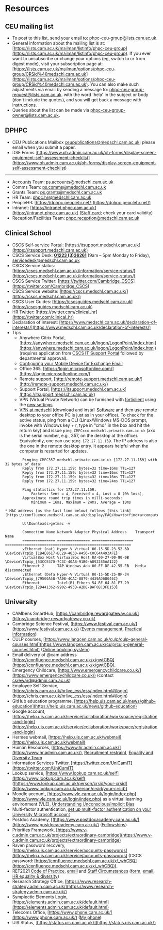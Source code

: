 # Resources

## CEU mailing list

* To post to this list, send your email to: <a href="mailto:phpc-ceu-group@lists.cam.ac.uk">phpc-ceu-group@lists.cam.ac.uk</a>.
* General information about the mailing list is at: [https://lists.cam.ac.uk/mailman/listinfo/phpc-ceu-group](https://lists.cam.ac.uk/mailman/listinfo/phpc-ceu-group). If you ever want to unsubscribe or change your options (eg, switch to or from digest mode), visit your subscription page at: [https://lists.cam.ac.uk/mailman/options/phpc-ceu-group/CRSid%40medschl.cam.ac.uk](https://lists.cam.ac.uk/mailman/options/phpc-ceu-group/CRSid%40medschl.cam.ac.uk). You can also make such adjustments via email by sending a message to: <a href="mailto:phpc-ceu-group-request@lists.cam.ac.uk">phpc-ceu-group-request@lists.cam.ac.uk</a>. with the word `help' in the subject or body (don't include the quotes), and you will get back a message with instructions.
* Queries about the list can be made via <a href="mailto:phpc-ceu-group-owner@lists.cam.ac.uk">phpc-ceu-group-owner@lists.cam.ac.uk</a>.

## DPHPC
  * CEU Publications Mailbox [ceupublications@medschl.cam.ac.uk](mailto:ceupublications@medschl.cam.ac.uk); please email when you submit a paper. 
  * DSE Forms [https://www.oh.admin.cam.ac.uk/oh-forms/display-screen-equipment-self-assessment-checklist](https://www.oh.admin.cam.ac.uk/oh-forms/display-screen-equipment-self-assessment-checklist)
  * * * *
  * Accounts Team:  <a href="mailto:ps.accounts@medschl.cam.ac.uk">ps.accounts@medschl.cam.ac.uk</a>
  * Comms Team:  <a href="mailto:ps.comms@medschl.cam.ac.uk">ps.comms@medschl.cam.ac.uk</a>
  * Grants Team:  <a href="mailto:ps.grants@medschl.cam.ac.uk">ps.grants@medschl.cam.ac.uk</a>
  * HR Team:  <a href="mailto:phpc.hr@medschl.cam.ac.uk">phpc.hr@medschl.cam.ac.uk</a>
  * PeopleHR: [https://dphpc.peoplehr.net/](https://dphpc.peoplehr.net/)
  * Intranet: [https://intranet.phpc.cam.ac.uk](https://intranet.phpc.cam.ac.uk) ([Staff card](https://intranet.phpc.cam.ac.uk/facilities-and-comms/accountservices/); check your card validity)
  * Reception/Facilities Team: <a href="mailto:phpc.reception@medschl.cam.ac.uk">phpc.reception@medschl.cam.ac.uk</a>

## Clinical School
  * CSCS Self-service Portal: [https://itsupport.medschl.cam.ac.uk](https://itsupport.medschl.cam.ac.uk)
  * CSCS Service Desk: <a href="tel:+4401223336261">**01223 (3)36261**</a> (9am – 5pm Monday to Friday), <a href="mailto:servicedesk@medschl.cam.ac.uk"> servicedesk@medschl.cam.ac.uk</a>
  * CSCS Service status: [https://cscs.medschl.cam.ac.uk/information/service-status/](https://cscs.medschl.cam.ac.uk/information/service-status/)
  * CSCS Service Twitter: [https://twitter.com/Cambridge_CSCS](https://twitter.com/Cambridge_CSCS)
  * CSCS Service website: [https://cscs.medschl.cam.ac.uk/](https://cscs.medschl.cam.ac.uk/)
  * CSCS User Guides: [https://cscsguides.medschl.cam.ac.uk](https://cscsguides.medschl.cam.ac.uk)
  * HR Twitter: [https://twitter.com/clinical_hr](https://twitter.com/clinical_hr)
  * Declaration of interest: [https://www.medschl.cam.ac.uk/declaration-of-interests/](https://www.medschl.cam.ac.uk/declaration-of-interests/)
  * Tips
    * Anywhere Citrix Portal, [https://anywhere.medschl.cam.ac.uk/logon/LogonPoint/index.html](https://anywhere.medschl.cam.ac.uk/logon/LogonPoint/index.html) (requires application from [CSCS IT Support Portal](https://tinyurl.com/vz9huc9) followed by departmental approval).
    * [Configuring your Mobile Device for Exchange Email](https://confluence.medschl.cam.ac.uk/display/FAQ/Configuring+your+Mobile+Device+for+Exchange+Email)
    * Office 365, [https://login.microsoftonline.com/](https://login.microsoftonline.com/)
    * Remote support, [http://remote-support.medschl.cam.ac.uk/](http://remote-support.medschl.cam.ac.uk/)
    * Support Portal, [https://itsupport.medschl.cam.ac.uk](https://itsupport.medschl.cam.ac.uk)
    * VPN (Virtual Private Network) can be furnished with [forticlient](https://www.fortinet.com/support/product-downloads) using the [new settings](https://confluence.medschl.cam.ac.uk/display/FAQ/New+VPN+Client+settings+for+Biomedical+Campus).
    * [VPN at medschl](https://confluence.medschl.cam.ac.uk/x/64q4) (download and install [Software](https://software.medschl.cam.ac.uk/) and then use remote desktop to your office PC is just as in your office). To check for the active status, ping from a CLI (Linux/Windows MS-DOS prompt, invoke with Windows key + r, type in "cmd" in the box and hit the return key) and issue `ping CMPCxxx.medschl.private.cam.ac.uk` (xxx is the serial number, e.g., 357, on the desktop at the office). Equivalently, one can use `ping 172.27.11.159`. The IP address is also the one in the remote desktop entry. It appears helpful when the computer is restarted for updates.
```
    	Pinging CMPC357.medschl.private.cam.ac.uk [172.27.11.159] with 32 bytes of data:
    	Reply from 172.27.11.159: bytes=32 time=16ms TTL=127
    	Reply from 172.27.11.159: bytes=32 time=16ms TTL=127
    	Reply from 172.27.11.159: bytes=32 time=16ms TTL=127
    	Reply from 172.27.11.159: bytes=32 time=24ms TTL=127

    	Ping statistics for 172.27.11.159:
    	    Packets: Sent = 4, Received = 4, Lost = 0 (0% loss),
    	Approximate round trip times in milli-seconds:
    	    Minimum = 16ms, Maximum = 24ms, Average = 18ms
```
    * MAC address (as the last line below) follows [this link](https://confluence.medschl.cam.ac.uk/display/FAQ/How+to+find+a+computer%27s+MAC+address)
```
        U:\Downloads>getmac -v

        Connection Name Network Adapter Physical Address    Transport Name
        =============== =============== =================== ==========================================================
        vEthernet (nat) Hyper-V Virtual 00-15-5D-23-52-3D   \Device\Tcpip_{1B4E8617-BC29-4833-A456-C0C64A493AFE}
        VirtualBox Host VirtualBox Host 0A-00-27-00-00-0B   \Device\Tcpip_{53CCE470-7C3C-40AB-91B0-A892285AA122}
        Ethernet 2      TAP-Windows Ada 00-FF-DF-42-55-EB   Media disconnected
        vEthernet (Defa Hyper-V Virtual 00-15-5D-25-8F-34   \Device\Tcpip_{79500A5B-7A98-4CAC-8879-4439AD68046C}
        Ethernet        Intel(R) Ethern 54-BF-64-81-E7-29   \Device\Tcpip_{29441362-9902-493B-A2DE-BAF0BC3FB153}
```

## University
  * CAMbens SmartHub, [https://cambridge.rewardgateway.co.uk](https://cambridge.rewardgateway.co.uk)
  * Cambridge Science Festival, [https://www.festival.cam.ac.uk/](https://www.festival.cam.ac.uk/) ([Events management](https://webservices.admin.cam.ac.uk/events/admin), [Practical information](https://www.cam.ac.uk/public-engagement/get-involved/cambridge-festival-coordinators-page))
  * CULP courses, [https://www.langcen.cam.ac.uk/culp/culp-general-courses.html](https://www.langcen.cam.ac.uk/culp/culp-general-courses.html) ([Online booking system](https://www.training.cam.ac.uk/lc/theme/CULP?providerId=399495))
  * Email delivery of @cam address [https://confluence.medschl.cam.ac.uk/x/gwtCBQ](https://confluence.medschl.cam.ac.uk/x/gwtCBQ).
  * Emergency Childcare, [https://www.emergencychildcare.co.uk/](https://www.emergencychildcare.co.uk/) (contact <a href="mailto:csreward@admin.cam.ac.uk">csreward@admin.cam.ac.uk</a>)
  * Employee Self Service, [https://chris.cam.ac.uk/hrlive_ess/ess/index.html#/login](https://chris.cam.ac.uk/hrlive_ess/ess/index.html#/login)
  * GitHub education programme, [https://help.uis.cam.ac.uk/news/github-education](https://help.uis.cam.ac.uk/news/github-education)
  * Google account, [https://help.uis.cam.ac.uk/service/collaboration/workspace/registration-and-login](https://help.uis.cam.ac.uk/service/collaboration/workspace/registration-and-login)
  * Hermes webmail, [https://help.uis.cam.ac.uk/webmail](https://help.uis.cam.ac.uk/webmail)
  * Human Resources, [https://www.hr.admin.cam.ac.uk/](https://www.hr.admin.cam.ac.uk/), [Recruitment restraint](https://www.hr.admin.cam.ac.uk/recruitment_protocol_2020_21), <a href="equality@admin.cam.ac.uk">Equality and Diversity Team</a>
  * Information Services Twitter, [https://twitter.com/UniCamIT](https://twitter.com/UniCamIT)
  * Lookup service, [https://www.lookup.cam.ac.uk/self](https://www.lookup.cam.ac.uk/self) ([https://www.lookup.cam.ac.uk/person/crsid/your-crsid](https://www.lookup.cam.ac.uk/person/crsid/your-crsid))
  * Moodle account, [https://www.vle.cam.ac.uk/login/index.php](https://www.vle.cam.ac.uk/login/index.php) as a virtual learning environment (VLE), [Understanding Unconscious/Implicit Bias](https://www.equality.admin.cam.ac.uk/training-overview/understanding-unconscious-implicit-bias)
  * Multi-factor authentication, [set up multi-factor authentication on your University Microsoft account](https://help.uis.cam.ac.uk/service/accounts-passwords/set-multi-factor-authentication-your-university-microsoft-account)
  * Postdoc Academy, [(https://www.postdocacademy.cam.ac.uk/](https://www.postdocacademy.cam.ac.uk/) ([Fellowships](https://www.postdocacademy.cam.ac.uk/professional-opportunities/fellowships))
  * Priorities Framework, [https://www.v-c.admin.cam.ac.uk/projects/extraordinary-cambridge](https://www.v-c.admin.cam.ac.uk/projects/extraordinary-cambridge)
  * Raven password recovery, [https://help.uis.cam.ac.uk/service/accounts-passwords](https://help.uis.cam.ac.uk/service/accounts-passwords) (CSCS password: [https://confluence.medschl.cam.ac.uk/x/_whCBQ](https://confluence.medschl.cam.ac.uk/x/_whCBQ)).
  * REF2021 [Code of Practice](https://www.ref.admin.cam.ac.uk/sites/www.ref.admin.cam.ac.uk/files/revised_code_of_practice_170919_clean.pdf), <a href="mailto:REF2021@admin.cam.ac.uk">email</a> and [Staff Circumstances](https://www.ref.admin.cam.ac.uk/code-practice/staff-circumstances) ([form](https://www.ref.admin.cam.ac.uk/code-practice/staff-eligibility), <a href="mailto:(REF2021staffcircumstances@admin.cam.ac.uk">email</a>, <a href="mailto:Gina.Warren@admin.cam.ac.uk">HR equality & diversity</a>)
  * Research Strategy Office, [https://www.research-strategy.admin.cam.ac.uk/](https://www.research-strategy.admin.cam.ac.uk/)
  * Symplectic Elements Login, [https://elements.admin.cam.ac.uk/default.html](https://elements.admin.cam.ac.uk/default.html)
  * Telecoms Office, [https://www.phone.cam.ac.uk/](https://www.phone.cam.ac.uk/) ([My phone](https://my.phone.cam.ac.uk/myphone/calls))
  * UIS Status, [https://status.uis.cam.ac.uk/](https://status.uis.cam.ac.uk/)
